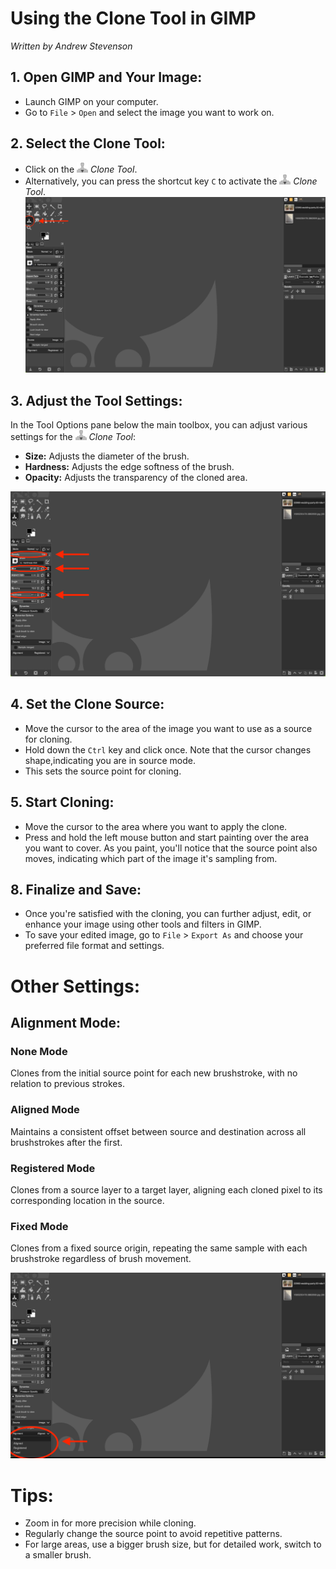 # Using the Clone Tool in GIMP
*Written by Andrew Stevenson*

## 1. Open GIMP and Your Image:

- Launch GIMP on your computer.
- Go to `File` > `Open` and select the image you want to work on.

## 2. Select the Clone Tool:

- Click on the ![CloneTool.png](../images/clonetool.png) *Clone Tool*.
- Alternatively, you can press the shortcut key `C` to activate the ![CloneTool.png](../images/clonetool.png) *Clone Tool*.
![Selecting Clone Tool](../images/CloneToolSelection.png)

## 3. Adjust the Tool Settings:

In the Tool Options pane below the main toolbox, you can adjust various settings for the ![CloneTool.png](../images/clonetool.png) *Clone Tool*:
- **Size:** Adjusts the diameter of the brush.
- **Hardness:** Adjusts the edge softness of the brush.
- **Opacity:** Adjusts the transparency of the cloned area.

![Size Hardness and Opacity are Highlighted](../images/CloneToolAdjustments.png)


## 4. Set the Clone Source:

- Move the cursor to the area of the image you want to use as a source for cloning.
- Hold down the `Ctrl` key and click once. Note that the cursor changes shape,indicating you are in source mode.
- This sets the source point for cloning.

## 5. Start Cloning:

- Move the cursor to the area where you want to apply the clone.
- Press and hold the left mouse button and start painting over the area you want to cover. As you paint, you'll notice that the source point also moves, indicating which part of the image it's 
sampling from.

## 8. Finalize and Save:

- Once you're satisfied with the cloning, you can further adjust, edit, or enhance your image using other tools and filters in GIMP.
- To save your edited image, go to `File` > `Export As` and choose your preferred file format and settings.

# Other Settings:

## Alignment Mode:

### None Mode
Clones from the initial source point for each new brushstroke, with no relation to previous strokes.

### Aligned Mode
Maintains a consistent offset between source and destination across all brushstrokes after the first.

### Registered Mode
Clones from a source layer to a target layer, aligning each cloned pixel to its corresponding location in the source.

### Fixed Mode
Clones from a fixed source origin, repeating the same sample with each brushstroke regardless of brush movement.

![Selecting Alignfment Mode](../images/FRANModes.png)

# Tips:
- Zoom in for more precision while cloning.
- Regularly change the source point to avoid repetitive patterns.
- For large areas, use a bigger brush size, but for detailed work, switch to a smaller brush.

